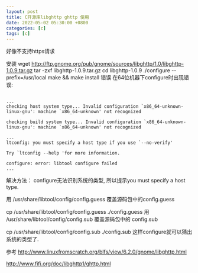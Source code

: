 ```yaml
---
layout: post
title: C开源库libghttp ghttp 使用
date: 2022-05-02 05:30:00 +0800
categories: [c]
tags: [c]
---
```

好像不支持https请求

安装
wget http://ftp.gnome.org/pub/gnome/sources/libghttp/1.0/libghttp-1.0.9.tar.gz
tar -zxf libghttp-1.0.9.tar.gz 
cd libghttp-1.0.9
./configure --prefix=/usr/local
make && make install
错误
在64位机器下configure时出现错误:
```
 
...
checking host system type... Invalid configuration `x86_64-unknown-linux-gnu': machine `x86_64-unknown' not recognized

checking build system type... Invalid configuration `x86_64-unknown-linux-gnu': machine `x86_64-unknown' not recognized

...
ltconfig: you must specify a host type if you use `--no-verify'

Try `ltconfig --help 'for more information.

configure: error: libtool configure failed
...
```
解决方法： configure无法识别系统的类型, 所以提示you must specify a host type.

用 /usr/share/libtool/config/config.guess 覆盖源码包中的config.guess

cp /usr/share/libtool/config/config.guess  ./config.guess
用 /usr/share/libtool/config/config.sub 覆盖源码包中的 config.sub

cp /usr/share/libtool/config/config.sub  ./config.sub
这样configure就可以猜出系统的类型了.

参考
http://www.linuxfromscratch.org/blfs/view/6.2.0/gnome/libghttp.html

http://www.fifi.org/doc/libghttp1/ghttp.html
